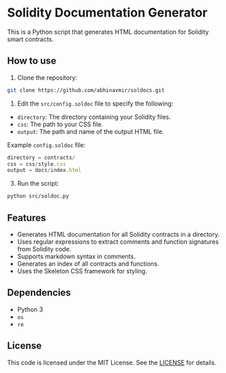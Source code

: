# Solidity Documentation Generator

This is a Python script that generates HTML documentation for Solidity smart contracts.

## How to use

1. Clone the repository:
```bash
git clone https://github.com/abhinavmir/soldocs.git
```
1. Edit the `src/config.soldoc` file to specify the following:

- `directory`: The directory containing your Solidity files.
- `css`: The path to your CSS file.
- `output`: The path and name of the output HTML file.

Example `config.soldoc` file:
```js
directory = contracts/
css = css/style.css
output = docs/index.html
```

3. Run the script:
```bash
python src/soldoc.py
```

## Features

- Generates HTML documentation for all Solidity contracts in a directory.
- Uses regular expressions to extract comments and function signatures from Solidity code.
- Supports markdown syntax in comments.
- Generates an index of all contracts and functions.
- Uses the Skeleton CSS framework for styling.

## Dependencies

- Python 3
- `os`
- `re`

## License

This code is licensed under the MIT License. See the [LICENSE](https://opensource.org/license/mit/) for details.